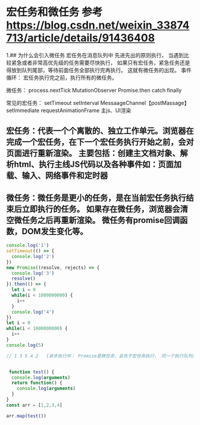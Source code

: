 # 宏任务和微任务  参考 https://blog.csdn.net/weixin_33874713/article/details/91436408

1.## 为什么会引入微任务
 宏任务在消息队列中 先进先出的原则执行， 当遇到比较紧急或者非常高优先级的任务需要尽快执行， 如果只有宏任务，紧急任务还是得放到队列尾部，等待前面任务全部执行完再执行。 这就有微任务的出现。
 事件循环： 宏任务执行完之前，执行所有的微任务。

微任务：
  process.nextTick
  MutationObserver
  Promise.then catch finally

常见的宏任务： setTimeout setInterval  MessaageChannel【postMassage】 setImmediate requestAnimationFrame 主js、UI渲染


## 宏任务：代表一个个离散的、独立工作单元。浏览器在完成一个宏任务，在下一个宏任务执行开始之前，会对页面进行重新渲染。  主要包括：创建主文档对象、解析html、执行主线JS代码以及各种事件如：页面加载、输入、网络事件和定时器
## 微任务：微任务是更小的任务，是在当前宏任务执行结束后立即执行的任务。 如果存在微任务，浏览器会清空微任务之后再重新渲染。 微任务有promise回调函数，DOM发生变化等。

```javascript
console.log('1')
setTimeout(() => {
  console.log('2')
})
new Promise((resolve, rejects) => {
  console.log('3')
  resolve()
}).then(() => {
  let i = 0
  while(i < 1000000000) {
    i++
  }
  console.log('4')
})
let i = 0
while(i < 1000000000) {
  i++
}
console.log(5)

// 1 3 5 4 2   [异步执行中： Promise是微任务，会先于宏任务执行， 同一个执行队列产生的微任务总是会在宏任务之前被执行]


 function test() {
  console.log(arguments)
  return function() {
    console.log(arguments)
  }
}
const arr = [1,2,3,4]

arr.map(test())
```